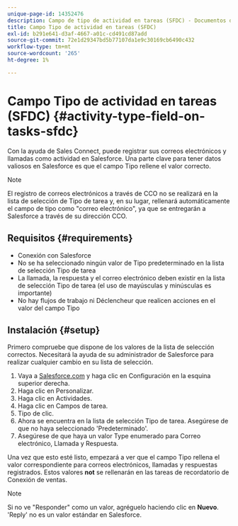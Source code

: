 ```yaml
---
unique-page-id: 14352476
description: Campo de tipo de actividad en tareas (SFDC) - Documentos de Marketo - Documentación del producto
title: Campo Tipo de actividad en tareas (SFDC)
exl-id: b291e641-d3af-4667-a01c-cd491cd87add
source-git-commit: 72e1d29347bd5b77107da1e9c30169cb6490c432
workflow-type: tm+mt
source-wordcount: '265'
ht-degree: 1%

---
```


# Campo Tipo de actividad en tareas (SFDC) {#activity-type-field-on-tasks-sfdc}

Con la ayuda de Sales Connect, puede registrar sus correos electrónicos y llamadas como actividad en Salesforce. Una parte clave para tener datos valiosos en Salesforce es que el campo Tipo rellene el valor correcto.

>[!NOTE]
>
>El registro de correos electrónicos a través de CCO no se realizará en la lista de selección de Tipo de tarea y, en su lugar, rellenará automáticamente el campo de tipo como &quot;correo electrónico&quot;, ya que se entregarán a Salesforce a través de su dirección CCO.

## Requisitos {#requirements}

* Conexión con Salesforce
* No se ha seleccionado ningún valor de Tipo predeterminado en la lista de selección Tipo de tarea
* La llamada, la respuesta y el correo electrónico deben existir en la lista de selección Tipo de tarea (el uso de mayúsculas y minúsculas es importante)
* No hay flujos de trabajo ni Déclencheur que realicen acciones en el valor del campo Tipo

## Instalación {#setup}

Primero compruebe que dispone de los valores de la lista de selección correctos. Necesitará la ayuda de su administrador de Salesforce para realizar cualquier cambio en su lista de selección.

1. Vaya a [Salesforce.com](https://salesforce.com) y haga clic en Configuración en la esquina superior derecha.
1. Haga clic en Personalizar.
1. Haga clic en Actividades.
1. Haga clic en Campos de tarea.
1. Tipo de clic.
1. Ahora se encuentra en la lista de selección Tipo de tarea. Asegúrese de que no haya seleccionado &#39;Predeterminado&#39;.
1. Asegúrese de que haya un valor Type enumerado para Correo electrónico, Llamada y Respuesta.

Una vez que esto esté listo, empezará a ver que el campo Tipo rellena el valor correspondiente para correos electrónicos, llamadas y respuestas registrados. Estos valores **not** se rellenarán en las tareas de recordatorio de Conexión de ventas.

>[!NOTE]
>
>Si no ve &quot;Responder&quot; como un valor, agréguelo haciendo clic en **Nuevo**. &#39;Reply&#39; no es un valor estándar en Salesforce.
